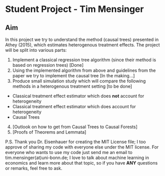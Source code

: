 # Student Project - Tim Mensinger 

## Aim

In this project we try to understand the method (causal trees) presented in Athey (2015), which estimates heterogenous treatment effects. The project will be split into various parts:

1. Implement a classical regression tree algorithm (since their method is based on regression trees) [Done] 
2. Using the implemented algorithm from above and guidelines from the paper we try to implement the causal tree [In the making...]
3. Produce small simulation study which will compare the following methods in a heterogenous treatment setting [to be done]
* Classical treatment effect estimator which does **not** account for heterogeneity 
* Classical treatment effect estimator which does account for heterogeneity
* Causal Trees
4. [Outlook on how to get from Causal Trees to Causal Forests] 
5. [Proofs of Theorems and Lemmata] 


P.S. Thank you Dr. Eisenhauer for creating the MIT License file; I too approve of sharing my code with everyone else under the MIT license. For everyone who wants to use my code just send me an email to tim.mensinger(at)uni-bonn.de; I love to talk about machine learning in economics and learn more about that topic, so if you have **ANY** questions or remarks, feel free to ask.

